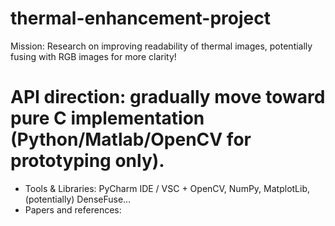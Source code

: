 # thermal-enhancement-project
Mission: Research on improving readability of thermal images, potentially fusing with RGB images for more clarity!
# API direction: gradually move toward pure C implementation (Python/Matlab/OpenCV for prototyping only).
- Tools & Libraries: PyCharm IDE / VSC + OpenCV, NumPy, MatplotLib, (potentially) DenseFuse...
- Papers and references:
